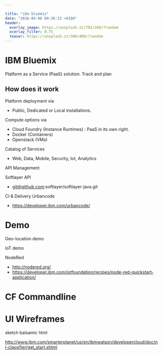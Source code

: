 ```yaml
---

title: "ibm bluemix"
date: "2016-04-08 09:36:23 +0100"
header:
  overlay_image: https://unsplash.it/792/269/?random
  ocerlay_filter: 0.75
  teaser: https://unsplash.it/300/400/?random
---
```


# IBM Bluemix

Platform as a Service (PaaS) solution.
Track and plan

## How does it work

Platform deployment via
- Public, Dedicated or Local installations.

Compute options via
- Cloud Foundry (Instance Runtimes) : PaaS in its own right.
- Docker (Containers)
- Openstack (VMs)

Catalog of Services
- Web, Data, Mobile, Security, Iot, Analytics

API Management

Softlayer API
- git@github.com:softlayer/softlayer-java.git

CI & Delivery
Urbancode
- https://developer.ibm.com/urbancode/

# Demo
Geo-location demo

IoT demo

NodeRed
- http://nodered.org/
- https://developer.ibm.com/iotfoundation/recipes/node-red-quickstart-application/

# CF Commandline

# UI Wireframes
sketch
balsamic
html

http://www.ibm.com/smarterplanet/us/en/ibmwatson/developercloud/doc/nl-classifier/get_start.shtml
